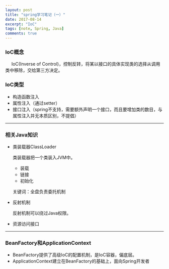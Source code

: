 ```yaml
---
layout: post
title: "spring学习笔记（一）"
date: 2017-08-14
excerpt: "IoC"
tags: [note, Spring, Java]
comments: true
---
```


### IoC概念

 &nbsp;  &nbsp; &nbsp;IoC(Inverse of Control)，控制反转，将某以接口的具体实现类的选择从调用类中移除，交给第三方决定。

### IoC类型

* 构造函数注入
* 属性注入（通过setter）
* 接口注入（spring不支持，需要额外声明一个接口，而且要增加类的数目，与属性注入并无本质区别，不提倡）

---

###  相关Java知识

* 类装载器ClassLoader

  类装载器把一个类装入JVM中。

  + 装载
  + 链接
  + 初始化

  关键词：全盘负责委托机制

* 反射机制

  反射机制可以绕过Java权限。


* 资源访问接口

---

### BeanFactory和ApplicationContext

* BeanFactory提供了高级IoC的配置机制，是IoC容器，偏底层。
* ApplicationContext建立在BeanFactory的基础上，面向Spring开发者
